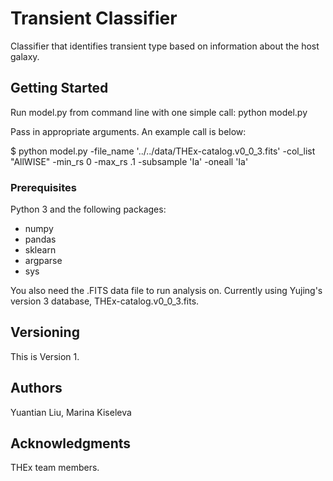 # Transient Classifier

Classifier that identifies transient type based on information about the host galaxy.

## Getting Started

Run model.py from command line with one simple call: python model.py

Pass in appropriate arguments. An example call is below:

$ python model.py 
	-file_name '../../data/THEx-catalog.v0_0_3.fits' 
	-col_list "AllWISE" 
	-min_rs 0 
	-max_rs .1 
	-subsample 'Ia' 
	-oneall 'Ia'


### Prerequisites

Python 3 and the following packages:
 - numpy
 - pandas
 - sklearn
 - argparse 
 - sys

You also need the .FITS data file to run analysis on. Currently using Yujing's version 3 database, THEx-catalog.v0_0_3.fits. 



## Versioning

This is Version 1.

## Authors

Yuantian Liu, Marina Kiseleva


## Acknowledgments

THEx team members.
